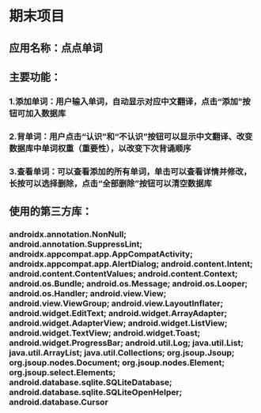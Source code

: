# 期末项目

## 应用名称：点点单词
## 主要功能：
### 1.添加单词：用户输入单词，自动显示对应中文翻译，点击“添加”按钮可加入数据库
### 2.背单词：用户点击“认识”和“不认识”按钮可以显示中文翻译、改变数据库中单词权重（重要性），以改变下次背诵顺序
### 3.查看单词：可以查看添加的所有单词，单击可以查看详情并修改，长按可以选择删除，点击“全部删除”按钮可以清空数据库

## 使用的第三方库：
### androidx.annotation.NonNull; android.annotation.SuppressLint; androidx.appcompat.app.AppCompatActivity; androidx.appcompat.app.AlertDialog; android.content.Intent; android.content.ContentValues; android.content.Context; android.os.Bundle; android.os.Message; android.os.Looper; android.os.Handler; android.view.View; android.view.ViewGroup; android.view.LayoutInflater; android.widget.EditText; android.widget.ArrayAdapter; android.widget.AdapterView; android.widget.ListView; android.widget.TextView; android.widget.Toast; android.widget.ProgressBar; android.util.Log; java.util.List; java.util.ArrayList; java.util.Collections; org.jsoup.Jsoup; org.jsoup.nodes.Document; org.jsoup.nodes.Element; org.jsoup.select.Elements; android.database.sqlite.SQLiteDatabase; android.database.sqlite.SQLiteOpenHelper; android.database.Cursor
